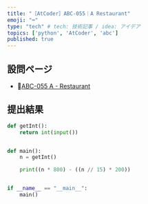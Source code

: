 ```yaml
---
title: "［AtCoder］ABC-055｜A Restaurant"
emoji: "⌨️"
type: "tech" # tech: 技術記事 / idea: アイデア
topics: ['python', 'AtCoder', 'abc']
published: true
---
```


## 設問ページ

- 🔗[ABC-055 A - Restaurant](https://atcoder.jp/contests/abc055/tasks/abc055_a)

## 提出結果

```python
def getInt():
    return int(input())


def main():
    n = getInt()

    print((n * 800) - ((n // 15) * 200))


if __name__ == "__main__":
    main()
```

